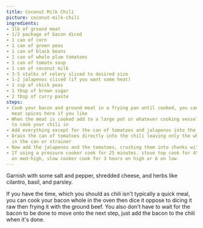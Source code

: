 ```yaml
---
title: Coconut Milk Chili
picture: coconut-milk-chili
ingredients:
- 1lb of ground meat
- 1/2 package of bacon diced
- 1 can of corn
- 1 can of green peas
- 1 can of black beans
- 1 can of whole plum tomatoes
- 1 can of tomato soup
- 1 can of coconut milk
- 3-5 stalks of celery sliced to desired size
- 1-2 jalapenos sliced (if you want some heat)
- 1 cup of chick peas
- 1 tbsp of brown sugar
- 2 tbsp of curry paste
steps:
- Cook your bacon and ground meat in a frying pan until cooked, you can add additional
  meat spices here if you like
- When the meat is cooked add to a large pot or whatever cooking vessel you prefer
  to cook your chili in
- Add everything except for the can of tomatoes and jalapenos into the pot
- Drain the can of tomatoes directly into the chili leaving only the whole tomatoes
  in the can or strainer
- Now add the jalapenos and the tomatoes, crushing them into chunks with your hands as you do so (just crush the tomatoes, your jalapenos should already be sliced)
- If using a pressure cooker cook for 25 minutes. stove top cook for 45-60 minutes
  on med-high, slow cooker cook for 3 hours on high or 6 on low.
---
```


Garnish with some salt and pepper, shredded cheese, and herbs like cilantro, basil, and parsley.

If you have the time, which you should as chili isn't typically a quick meal, you can cook your bacon whole in the oven then dice it oppose to dicing it raw then frying it with the ground beef. You also don't have to wait for the bacon to be done to move onto the next step, just add the bacon to the chili when it's done.
